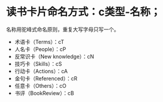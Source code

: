 # 读书卡片命名方式：c类型-名称；

名称用驼峰式命名原则，重复大写字母只写一个。

* 术语卡（Terms）：cT
* 人名卡（People）：cP
* 反常识卡（New knowledge）：cN
* 技巧卡（Skills）：cS
* 行动卡（Actions）：cA
* 金句卡（Referenced）：cR
* 任意卡（Others）：cO
* 书评（BookReview）：cB
